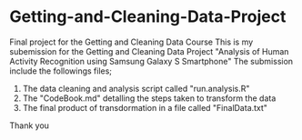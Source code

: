 # Getting-and-Cleaning-Data-Project
Final project for the Getting and Cleaning Data Course
This is my subemission for the Getting and Cleaning Data Project "Analysis of Human Activity Recognition using Samsung Galaxy S Smartphone"
The submission include the followings files;
1. The data cleaning and analysis script called "run.analysis.R"
2. The "CodeBook.md" detalling the steps taken to transform the data
3. The final product of transdormation in a file called "FinalData.txt"

Thank you
